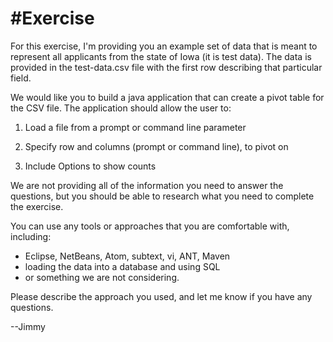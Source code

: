 #Exercise
==========

For this exercise, I'm providing you an example set of data that is meant to
represent all applicants from the state of Iowa (it is test data).  The data
is provided in the test-data.csv file with the first row describing that particular field.

We would like you to build a java application that can create a pivot table for the CSV file. The application should allow the user to:

1. Load a file from a prompt or command line parameter

1. Specify row and columns (prompt or command line), to pivot on

1. Include Options to show counts

We are not providing all of the information you need to answer the questions, but you should be able to research what you need to complete the exercise.

You can use any tools or approaches that you are comfortable with, including:
- Eclipse, NetBeans, Atom, subtext, vi, ANT, Maven 
- loading the data into a database and using SQL
- or something we are not considering.

Please describe the approach you used, and let me know if you have any questions.

--Jimmy

